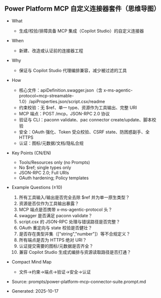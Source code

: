 ## Power Platform MCP 自定义连接器套件（思维导图）

- What
  - 生成/校验/排障具备 MCP 集成（Copilot Studio）的自定义连接器
- When
  - 新建、改造或认证前的连接器工程
- Why
  - 保证与 Copilot Studio 代理编排兼容，减少被过滤的工具
- How
  - 核心文件：apiDefinition.swagger.json（含 x-ms-agentic-protocol=mcp-streamable-1.0）/apiProperties.json/script.csx/readme
  - 约束校验：无 $ref、单一 type、资源作为工具输出、完整 URI
  - MCP 端点：POST /mcp，JSON-RPC 2.0 协议
  - 验证与 CLI：paconn validate、pac connector create/update、脚本校验
  - 安全：OAuth 强化、Token 受众校验、CSRF state、防困惑副手、全 HTTPS
  - 认证：图标/元数据/文档/隐私合规

- Key Points (CN/EN)
  - Tools/Resources only (no Prompts)
  - No $ref; single types only
  - JSON-RPC 2.0; Full URIs
  - OAuth hardening; Policy templates

- Example Questions (≥10)
  1) 所有工具输入/输出是否完全去除 $ref 并为单一原生类型？
  2) 资源是否仅作为工具输出暴露？
  3) MCP 端点是否携带 x-ms-agentic-protocol 头？
  4) swagger 是否满足 paconn validate？
  5) script.csx 的 JSON-RPC 处理与错误路径是否完整？
  6) OAuth 重定向与 state 校验是否健壮？
  7) 是否存在类型并集（["string","number"]）等不合规定义？
  8) 所有端点是否为 HTTPS 绝对 URI？
  9) 认证提交需要的图标/元数据是否齐全？
  10) 兼容 Copilot Studio 生成式编排与资源读取路径是否打通？

- Compact Mind Map
  - 文件→约束→端点→验证→安全→认证

- Source: prompts/power-platform-mcp-connector-suite.prompt.md
- Generated: 2025-10-17
